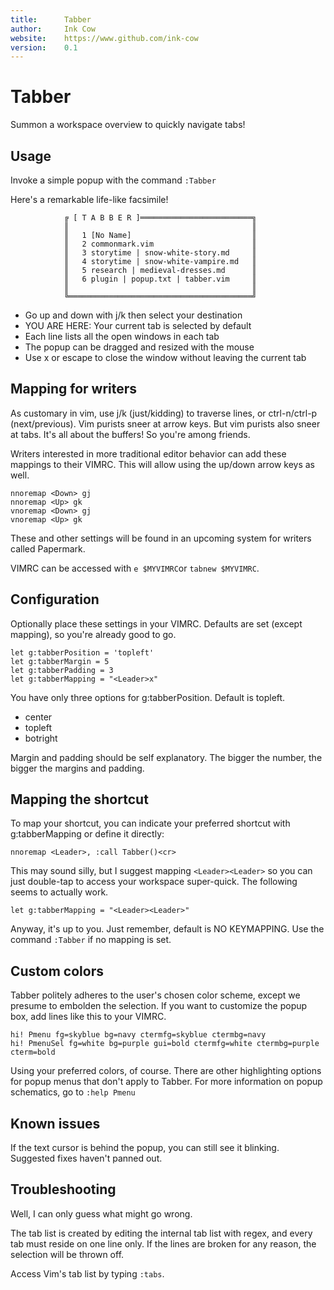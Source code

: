 ```yaml
---
title:      Tabber
author:     Ink Cow
website:    https://www.github.com/ink-cow
version:    0.1
---
```


# Tabber

Summon a workspace overview to quickly navigate tabs!

## Usage

Invoke a simple popup with the command `:Tabber`

Here's a remarkable life-like facsimile!

                ╔ [ T A B B E R ]═════════════════════════╗
                ║                                         ║
                ║   1 [No Name]                           ║
                ║   2 commonmark.vim                      ║
                ║   3 storytime | snow-white-story.md     ║
                ║   4 storytime | snow-white-vampire.md   ║
                ║   5 research | medieval-dresses.md      ║
                ║   6 plugin | popup.txt | tabber.vim     ║
                ║                                         ║
                ╚═════════════════════════════════════════╝

- Go up and down with j/k then select your destination
- YOU ARE HERE: Your current tab is selected by default
- Each line lists all the open windows in each tab
- The popup can be dragged and resized with the mouse
- Use x or escape to close the window without leaving the current tab

## Mapping for writers

As customary in vim, use j/k (just/kidding) to traverse lines, or ctrl-n/ctrl-p (next/previous). Vim purists sneer at arrow keys. But vim purists also sneer at tabs. It's all about the buffers! So you're among friends.

Writers interested in more traditional editor behavior can add these mappings to their VIMRC. This will allow using the up/down arrow keys as well.

    nnoremap <Down> gj
    nnoremap <Up> gk
    vnoremap <Down> gj
    vnoremap <Up> gk

These and other settings will be found in an upcoming system for writers called Papermark.

VIMRC can be accessed with `e $MYVIMRC`or `tabnew $MYVIMRC`.

## Configuration

Optionally place these settings in your VIMRC. Defaults are set (except mapping), so you're already good to go.

    let g:tabberPosition = 'topleft'
    let g:tabberMargin = 5
    let g:tabberPadding = 3
    let g:tabberMapping = "<Leader>x" 

You have only three options for g:tabberPosition. Default is topleft.

- center
- topleft
- botright

Margin and padding should be self explanatory. The bigger the number, the bigger the margins and padding.

## Mapping the shortcut

To map your shortcut, you can indicate your preferred shortcut with g:tabberMapping or define it directly:

    nnoremap <Leader>, :call Tabber()<cr>

This may sound silly, but I suggest mapping `<Leader><Leader>` so you can just double-tap to access your workspace super-quick. The following seems to actually work.

    let g:tabberMapping = "<Leader><Leader>" 

Anyway, it's up to you. Just remember, default is NO KEYMAPPING. Use the command `:Tabber` if no mapping is set.

## Custom colors

Tabber politely adheres to the user's chosen color scheme, except we presume to embolden the selection. If you want to customize the popup box, add lines like this to your VIMRC.

    hi! Pmenu fg=skyblue bg=navy ctermfg=skyblue ctermbg=navy
    hi! PmenuSel fg=white bg=purple gui=bold ctermfg=white ctermbg=purple cterm=bold

Using your preferred colors, of course. There are other highlighting options for popup menus that don't apply to Tabber. For more information on popup schematics, go to `:help Pmenu`

## Known issues

If the text cursor is behind the popup, you can still see it blinking. Suggested fixes haven't panned out.

## Troubleshooting

Well, I can only guess what might go wrong.

The tab list is created by editing the internal tab list with regex, and every tab must reside on one line only. If the lines are broken for any reason, the selection will be thrown off.

Access Vim's tab list by typing `:tabs`.

